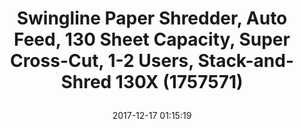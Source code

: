---
title: > #shorten me
  Swingline Paper Shredder, Auto Feed, 130 Sheet Capacity, Super Cross-Cut, 1-2 Users, Stack-and-Shred 130X (1757571)
name: >
  Swingline Paper Shredder, Auto Feed, 130 Sheet Capacity, Super Cross-Cut, 1-2 Users, Stack-and-Shred 130X (1757571)
date: "2017-12-17 01:15:19"
buy_now: "https://www.amazon.com/Swingline-Shredder-Capacity-Cross-Cut-1757571/dp/B004CRSLYE?psc=1&SubscriptionId=AKIAIA5RBQIWQVTCUEUQ&tag=coldcutdeals-20&linkCode=xm2&camp=2025&creative=165953&creativeASIN=B004CRSLYE"
description_markdown: >-

  - Spend less time shredding versus a traditional shredder - just stack, shut and you're done; shred up to 130 sheets with automatic shredding and up to 6 sheets at a time during manual feed shredding

  - 7-gallon pull-out waste bin with bin full indicator; runs consecutively for 10 minutes on with 30 minutes off to ensure longevity of the motor; for best results with junk mail, manually feed into top of machine

  - Auto shreds documents, paper clips, staples. Credit cards must be manually inserted into rollers in auto feed chamber; ultra quiet (≤60dB) to ensure minimal disruption in the office environment

  - Intelligent Auto+ Jam Clearance reverses and re-feeds stuck papers; Intelligent Self-Cleaning Cutters automatically remove shreds that cause build-up and lead to jams


tweet_id_str: "942201505528123392"
price: "$499.99"
list_price: "$499.99"
deal_price: "$183.00"
you_save: "$316.99 (63%)"
asin: "B004CRSLYE"
image: "https://images-na.ssl-images-amazon.com/images/I/41udIwIRmdL.jpg"
---